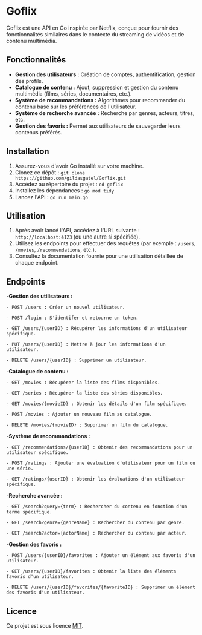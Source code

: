# Goflix

Goflix est une API en Go inspirée par Netflix, conçue pour fournir des fonctionnalités similaires dans le contexte du streaming de vidéos et de contenu multimédia.

## Fonctionnalités

- **Gestion des utilisateurs :** Création de comptes, authentification, gestion des profils.
- **Catalogue de contenu :** Ajout, suppression et gestion du contenu multimédia (films, séries, documentaires, etc.).
- **Système de recommandations :** Algorithmes pour recommander du contenu basé sur les préférences de l'utilisateur.
- **Système de recherche avancée :** Recherche par genres, acteurs, titres, etc.
- **Gestion des favoris :** Permet aux utilisateurs de sauvegarder leurs contenus préférés.

## Installation

1. Assurez-vous d'avoir Go installé sur votre machine.
2. Clonez ce dépôt : `git clone https://github.com/gildasgatel/Goflix.git`
3. Accédez au répertoire du projet : `cd goflix`
4. Installez les dépendances : `go mod tidy`
5. Lancez l'API : `go run main.go`

## Utilisation

1. Après avoir lancé l'API, accédez à l'URL suivante : `http://localhost:4123` (ou une autre si spécifiée).
2. Utilisez les endpoints pour effectuer des requêtes (par exemple : `/users`, `/movies`, `/recommendations`, etc.).
3. Consultez la documentation fournie pour une utilisation détaillée de chaque endpoint.

## Endpoints

-**Gestion des utilisateurs :**
   
    - POST /users : Créer un nouvel utilisateur.

    - POST /login : S'identifer et retourne un token.
   
    - GET /users/{userID} : Récupérer les informations d'un utilisateur spécifique.
  
    - PUT /users/{userID} : Mettre à jour les informations d'un utilisateur.
   
    - DELETE /users/{userID} : Supprimer un utilisateur.

-**Catalogue de contenu :**
    
    - GET /movies : Récupérer la liste des films disponibles.
    
    - GET /series : Récupérer la liste des séries disponibles.
    
    - GET /movies/{movieID} : Obtenir les détails d'un film spécifique.
    
    - POST /movies : Ajouter un nouveau film au catalogue.
    
    - DELETE /movies/{movieID} : Supprimer un film du catalogue.

-**Système de recommandations :**
    
    - GET /recommendations/{userID} : Obtenir des recommandations pour un utilisateur spécifique.
    
    - POST /ratings : Ajouter une évaluation d'utilisateur pour un film ou une série.
    
    - GET /ratings/{userID} : Obtenir les évaluations d'un utilisateur spécifique.

-**Recherche avancée :**
    
    - GET /search?query={term} : Rechercher du contenu en fonction d'un terme spécifique.
    
    - GET /search?genre={genreName} : Rechercher du contenu par genre.
    
    - GET /search?actor={actorName} : Rechercher du contenu par acteur.

-**Gestion des favoris :**
    
    - POST /users/{userID}/favorites : Ajouter un élément aux favoris d'un utilisateur.
    
    - GET /users/{userID}/favorites : Obtenir la liste des éléments favoris d'un utilisateur.
    
    - DELETE /users/{userID}/favorites/{favoriteID} : Supprimer un élément des favoris d'un utilisateur.


## Licence

Ce projet est sous licence [MIT](https://choosealicense.com/licenses/mit/).
